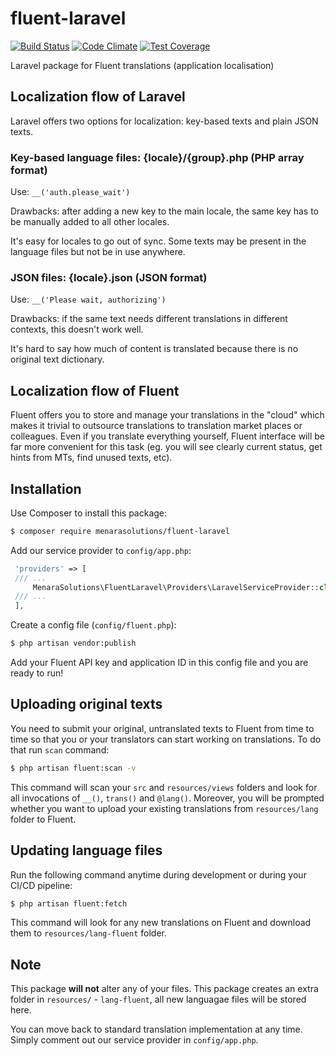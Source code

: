 # fluent-laravel
[![Build Status](https://travis-ci.org/MenaraSolutions/fluent-laravel.svg?branch=master)](https://travis-ci.org/MenaraSolutions/fluent-laravel)
[![Code Climate](https://codeclimate.com/github/MenaraSolutions/fluent-laravel/badges/gpa.svg)](https://codeclimate.com/github/MenaraSolutions/fluent-laravel)
[![Test Coverage](https://codeclimate.com/github/MenaraSolutions/fluent-laravel/badges/coverage.svg)](https://codeclimate.com/github/MenaraSolutions/fluent-laravel/coverage)

Laravel package for Fluent translations (application localisation)

## Localization flow of Laravel

Laravel offers two options for localization: key-based texts and plain JSON texts.

### Key-based language files: {locale}/{group}.php (PHP array format)

Use: ```__('auth.please_wait')```

Drawbacks: after adding a new key to the main locale, the same key has to be manually added to all other locales.

It's easy for locales to go out of sync. Some texts may be present in the language files but not be in use anywhere.

### JSON files: {locale}.json (JSON format)

Use: ```__('Please wait, authorizing')```

Drawbacks: if the same text needs different translations in different contexts, this doesn't work well.

It's hard to say how much of content is translated because there is no original text dictionary.

## Localization flow of Fluent

Fluent offers you to store and manage your translations in the "cloud" which makes it trivial to outsource translations
to translation market places or colleagues. Even if you translate everything yourself, Fluent interface will be far
more convenient for this task (eg. you will see clearly current status, get hints from MTs, find unused texts, etc).

## Installation

Use Composer to install this package:

```bash
$ composer require menarasolutions/fluent-laravel
```

Add our service provider to ```config/app.php```:

```php
 'providers' => [
 /// ...
     MenaraSolutions\FluentLaravel\Providers\LaravelServiceProvider::class,
 /// ...
 ],
```

Create a config file (`config/fluent.php`):

```bash
$ php artisan vendor:publish
```

Add your Fluent API key and application ID in this config file and you are ready to run!

## Uploading original texts

You need to submit your original, untranslated texts to Fluent from time to time so that you or your translators
can start working on translations. To do that run `scan` command:

```bash
$ php artisan fluent:scan -v
```

This command will scan your `src` and `resources/views` folders and look for all invocations of `__()`, `trans()` and `@lang()`.
Moreover, you will be prompted whether you want to upload your existing translations from `resources/lang` folder to Fluent.

## Updating language files

Run the following command anytime during development or during your CI/CD pipeline:

```bash
$ php artisan fluent:fetch
```

This command will look for any new translations on Fluent and download them to `resources/lang-fluent` folder.

## Note

This package **will not** alter any of your files. This package creates an extra folder in `resources/` - `lang-fluent`, all new languagae
files will be stored here.

You can move back to standard translation implementation at any time. Simply comment out our service provider in `config/app.php`.
